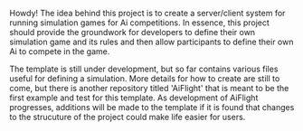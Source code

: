 Howdy!
The idea behind this project is to create a server/client system for running simulation games for Ai competitions.
In essence, this project should provide the groundwork for developers to define their own simulation game and its rules
and then allow participants to define their own Ai to compete in the game. 

The template is still under development, but so far contains various files useful for defining a simulation. 
More details for how to create are still to come, but there is another repository titled 'AiFlight' that is meant
to be the first example and test for this template. As development of AiFlight progresses, additions will be made to 
the template if it is found that changes to the strucuture of the project could make life easier for users.
